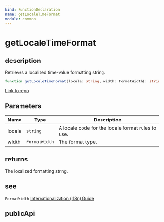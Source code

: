 ```yaml
---
kind: FunctionDeclaration
name: getLocaleTimeFormat
module: common
---
```


# getLocaleTimeFormat

## description

Retrieves a localized time-value formatting string.

```ts
function getLocaleTimeFormat(locale: string, width: FormatWidth): string;
```

[Link to repo](https://github.com/timdeschryver/angular/blob/master/packages/common/src/i18n/locale_data_api.ts#L362-L365)

## Parameters

| Name   | Type          | Description                                       |
| ------ | ------------- | ------------------------------------------------- |
| locale | `string`      | A locale code for the locale format rules to use. |
| width  | `FormatWidth` | The format type.                                  |

## returns

The localized formatting string.

## see

`FormatWidth`
[Internationalization (i18n) Guide](https://angular.io/guide/i18n)

## publicApi
